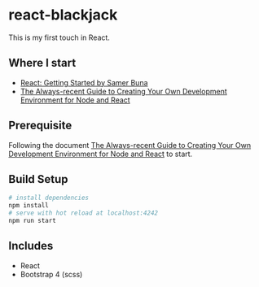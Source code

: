 # react-blackjack

This is my first touch in React.

## Where I start

- [React: Getting Started by Samer Buna](https://app.pluralsight.com/library/courses/react-js-getting-started/table-of-contents)
- [The Always-recent Guide to Creating Your Own Development Environment for Node and React](https://jscomplete.com/learn/1rd-reactful)

## Prerequisite

Following the document [The Always-recent Guide to Creating Your Own Development Environment for Node and React](https://jscomplete.com/learn/1rd-reactful) to start.

## Build Setup

```bash
# install dependencies
npm install
# serve with hot reload at localhost:4242
npm run start
```

## Includes

- React
- Bootstrap 4 (scss)
